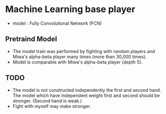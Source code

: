 # Machine Learning base player

- model : Fully Convolutional Network (FCN)

## Pretraind Model

- The model train was performed by fighting with random players and Miwa's alpha-beta player many times (more than 30,000 times).
- Model is comparable with Miwa's alpha-beta player (depth 5).

## TODO

- The model is not constructed independently the first and second hand. The model which have independent weight first and second should be stronger. (Second hand is weak.)
- Fight with myself may make stronger.

